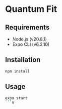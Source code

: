 # Quantum Fit

## Requirements

- Node.js (v20.8.1)
- Expo CLI (v6.3.10)

## Installation

```bash
npm install
```

## Usage

```bash
expo start
```n